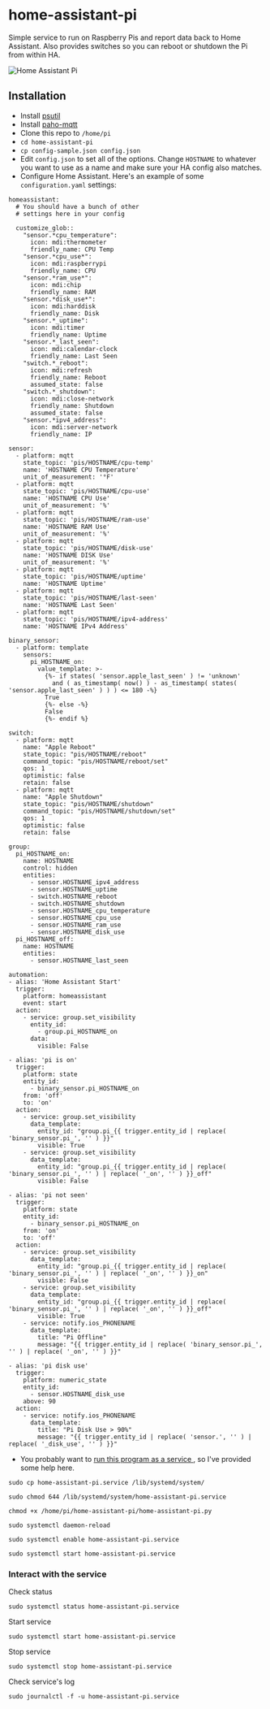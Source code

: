 # home-assistant-pi
Simple service to run on Raspberry Pis and report data back to Home Assistant. Also provides switches so you can reboot or shutdown the Pi from within HA.

![Home Assistant Pi](./group-home-assistant.png?raw=true "Home Assistant Pi")

## Installation

* Install [psutil](https://pypi.python.org/pypi/psutil)
* Install [paho-mqtt](https://pypi.python.org/pypi/paho-mqtt)
* Clone this repo to `/home/pi`
* `cd home-assistant-pi`
* `cp config-sample.json config.json`
* Edit `config.json` to set all of the options. Change `HOSTNAME` to whatever you want to use as a name and make sure your HA config also matches.
* Configure Home Assistant. Here's an example of some `configuration.yaml` settings:
```
homeassistant:
  # You should have a bunch of other
  # settings here in your config

  customize_glob::
	"sensor.*cpu_temperature":
	  icon: mdi:thermometer
	  friendly_name: CPU Temp
	"sensor.*cpu_use*":
	  icon: mdi:raspberrypi
	  friendly_name: CPU
	"sensor.*ram_use*":
	  icon: mdi:chip
	  friendly_name: RAM
	"sensor.*disk_use*":
	  icon: mdi:harddisk
	  friendly_name: Disk
	"sensor.*_uptime":
	  icon: mdi:timer
	  friendly_name: Uptime
	"sensor.*_last_seen":
	  icon: mdi:calendar-clock
	  friendly_name: Last Seen
	"switch.*_reboot":
	  icon: mdi:refresh
	  friendly_name: Reboot
	  assumed_state: false
	"switch.*_shutdown":
	  icon: mdi:close-network
	  friendly_name: Shutdown
	  assumed_state: false
	"sensor.*ipv4_address":
  	  icon: mdi:server-network
  	  friendly_name: IP

sensor:
  - platform: mqtt
    state_topic: 'pis/HOSTNAME/cpu-temp'
    name: 'HOSTNAME CPU Temperature'
    unit_of_measurement: '°F'
  - platform: mqtt
    state_topic: 'pis/HOSTNAME/cpu-use'
    name: 'HOSTNAME CPU Use'
    unit_of_measurement: '%'
  - platform: mqtt
    state_topic: 'pis/HOSTNAME/ram-use'
    name: 'HOSTNAME RAM Use'
    unit_of_measurement: '%'
  - platform: mqtt
    state_topic: 'pis/HOSTNAME/disk-use'
    name: 'HOSTNAME DISK Use'
    unit_of_measurement: '%'
  - platform: mqtt
    state_topic: 'pis/HOSTNAME/uptime'
    name: 'HOSTNAME Uptime'
  - platform: mqtt
    state_topic: 'pis/HOSTNAME/last-seen'
    name: 'HOSTNAME Last Seen'
  - platform: mqtt
    state_topic: 'pis/HOSTNAME/ipv4-address'
    name: 'HOSTNAME IPv4 Address'

binary_sensor:
  - platform: template
    sensors:
	  pi_HOSTNAME_on:
	    value_template: >-
		  {%- if states( 'sensor.apple_last_seen' ) != 'unknown'
		    and ( as_timestamp( now() ) - as_timestamp( states( 'sensor.apple_last_seen' ) ) ) <= 180 -%}
		  True
		  {%- else -%}
		  False
		  {%- endif %}

switch:
  - platform: mqtt
    name: "Apple Reboot"
    state_topic: "pis/HOSTNAME/reboot"
    command_topic: "pis/HOSTNAME/reboot/set"
    qos: 1
    optimistic: false
    retain: false
  - platform: mqtt
    name: "Apple Shutdown"
    state_topic: "pis/HOSTNAME/shutdown"
    command_topic: "pis/HOSTNAME/shutdown/set"
    qos: 1
    optimistic: false
    retain: false

group:
  pi_HOSTNAME_on:
    name: HOSTNAME
    control: hidden
    entities:
	  - sensor.HOSTNAME_ipv4_address
	  - sensor.HOSTNAME_uptime
	  - switch.HOSTNAME_reboot
	  - switch.HOSTNAME_shutdown
	  - sensor.HOSTNAME_cpu_temperature
	  - sensor.HOSTNAME_cpu_use
	  - sensor.HOSTNAME_ram_use
	  - sensor.HOSTNAME_disk_use
  pi_HOSTNAME_off:
    name: HOSTNAME
    entities:
	  - sensor.HOSTNAME_last_seen

automation:
- alias: 'Home Assistant Start'
  trigger:
    platform: homeassistant
    event: start
  action:
    - service: group.set_visibility
      entity_id:
        - group.pi_HOSTNAME_on
      data:
        visible: False

- alias: 'pi is on'
  trigger:
    platform: state
    entity_id:
      - binary_sensor.pi_HOSTNAME_on
    from: 'off'
    to: 'on'
  action:
    - service: group.set_visibility
      data_template:
        entity_id: "group.pi_{{ trigger.entity_id | replace( 'binary_sensor.pi_', '' ) }}"
        visible: True
    - service: group.set_visibility
      data_template:
        entity_id: "group.pi_{{ trigger.entity_id | replace( 'binary_sensor.pi_', '' ) | replace( '_on', '' ) }}_off"
        visible: False

- alias: 'pi not seen'
  trigger:
    platform: state
    entity_id:
      - binary_sensor.pi_HOSTNAME_on
    from: 'on'
    to: 'off'
  action:
    - service: group.set_visibility
      data_template:
        entity_id: "group.pi_{{ trigger.entity_id | replace( 'binary_sensor.pi_', '' ) | replace( '_on', '' ) }}_on"
        visible: False
    - service: group.set_visibility
      data_template:
        entity_id: "group.pi_{{ trigger.entity_id | replace( 'binary_sensor.pi_', '' ) | replace( '_on', '' ) }}_off"
        visible: True
    - service: notify.ios_PHONENAME
      data_template:
        title: "Pi Offline"
        message: "{{ trigger.entity_id | replace( 'binary_sensor.pi_', '' ) | replace( '_on', '' ) }}"

- alias: 'pi disk use'
  trigger:
    platform: numeric_state
    entity_id:
      - sensor.HOSTNAME_disk_use
    above: 90
  action:
    - service: notify.ios_PHONENAME
      data_template:
        title: "Pi Disk Use > 90%"
        message: "{{ trigger.entity_id | replace( 'sensor.', '' ) | replace( '_disk_use', '' ) }}"

```
* You probably want to [run this program as a service ](http://www.diegoacuna.me/how-to-run-a-script-as-a-service-in-raspberry-pi-raspbian-jessie/), so I've provided some help here.
```
sudo cp home-assistant-pi.service /lib/systemd/system/

sudo chmod 644 /lib/systemd/system/home-assistant-pi.service

chmod +x /home/pi/home-assistant-pi/home-assistant-pi.py

sudo systemctl daemon-reload

sudo systemctl enable home-assistant-pi.service

sudo systemctl start home-assistant-pi.service
```

### Interact with the service
Check status

`sudo systemctl status home-assistant-pi.service`

Start service

`sudo systemctl start home-assistant-pi.service`

Stop service

`sudo systemctl stop home-assistant-pi.service`

Check service's log

`sudo journalctl -f -u home-assistant-pi.service`
